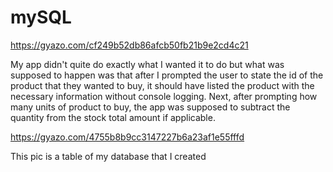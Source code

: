 # mySQL

https://gyazo.com/cf249b52db86afcb50fb21b9e2cd4c21

My app didn't quite do exactly what I wanted it to do but what was supposed to happen was that after I prompted the user to state the id of the product that they wanted to buy, it should have listed the product with the necessary information without console logging.  Next, after prompting how many units of product to buy, the app was supposed to subtract the quantity from the stock total amount if applicable. 

https://gyazo.com/4755b8b9cc3147227b6a23af1e55fffd

This pic is a table of my database that I created
